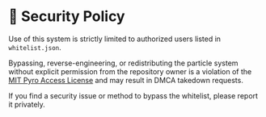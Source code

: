 # 🔐 Security Policy

Use of this system is strictly limited to authorized users listed in `whitelist.json`.

Bypassing, reverse-engineering, or redistributing the particle system without explicit permission from the repository owner is a violation of the [MIT Pyro Access License](./LICENSE) and may result in DMCA takedown requests.

If you find a security issue or method to bypass the whitelist, please report it privately.
